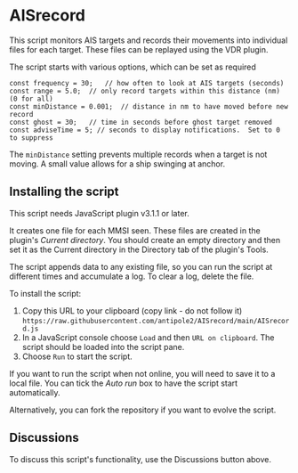 # AISrecord
 
This script monitors AIS targets and records their movements into individual files for each target.
These files can be replayed using the VDR plugin.

The script starts with various options, which can be set as required
````
const frequency = 30;	// how often to look at AIS targets (seconds)
const range = 5.0;	// only record targets within this distance (nm)  (0 for all)
const minDistance = 0.001;	// distance in nm to have moved before new record
const ghost = 30;	// time in seconds before ghost target removed
const adviseTime = 5; // seconds to display notifications.  Set to 0 to suppress
````

The `minDistance` setting prevents multiple records when a target is not moving.
A small value allows for a ship swinging at anchor.

## Installing the script

This script needs JavaScript plugin v3.1.1 or later.

It creates one file for each MMSI seen.
These files are created in the plugin's _Current directory_.
You should create an empty directory and then set it as the Current directory in the Directory tab of the plugin's Tools.

The script appends data to any existing file, so you can run the script at different times and accumulate a log.
To clear a log, delete the file.

To install the script:

1. Copy this URL to your clipboard (copy link - do not follow it) `https://raw.githubusercontent.com/antipole2/AISrecord/main/AISrecord.js`
2. In a JavaScript console choose `Load` and then `URL on clipboard`.  The script should be loaded into the script pane.
3. Choose `Run` to start the script.

If you want to run the script when not online, you will need to save it to a local file.  You can tick the _Auto run_ box to have the script start automatically.

Alternatively, you can fork the repository if you want to evolve the script.

## Discussions

To discuss this script's functionality, use the Discussions button above.
